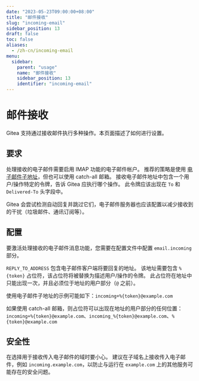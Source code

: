 ```yaml
---
date: "2023-05-23T09:00:00+08:00"
title: "邮件接收"
slug: "incoming-email"
sidebar_position: 13
draft: false
toc: false
aliases:
  - /zh-cn/incoming-email
menu:
  sidebar:
    parent: "usage"
    name: "邮件接收"
    sidebar_position: 13
    identifier: "incoming-email"
---
```


# 邮件接收

Gitea 支持通过接收邮件执行多种操作。本页面描述了如何进行设置。

## 要求

处理接收的电子邮件需要启用 IMAP 功能的电子邮件帐户。
推荐的策略是使用 [电子邮件子地址](https://en.wikipedia.org/wiki/Email_address#Sub-addressing)，但也可以使用 catch-all 邮箱。
接收电子邮件地址中包含一个用户/操作特定的令牌，告诉 Gitea 应执行哪个操作。
此令牌应该出现在 `To` 和 `Delivered-To` 头字段中。

Gitea 会尝试检测自动回复并跳过它们，电子邮件服务器也应该配置以减少接收到的干扰（垃圾邮件、通讯订阅等）。

## 配置

要激活处理接收的电子邮件消息功能，您需要在配置文件中配置 `email.incoming` 部分。

`REPLY_TO_ADDRESS` 包含电子邮件客户端将要回复的地址。
该地址需要包含 `%{token}` 占位符，该占位符将被替换为描述用户/操作的令牌。
此占位符在地址中只能出现一次，并且必须位于地址的用户部分（`@` 之前）。

使用电子邮件子地址的示例可能如下：`incoming+%{token}@example.com`

如果使用 catch-all 邮箱，则占位符可以出现在地址的用户部分的任何位置：`incoming+%{token}@example.com`、`incoming_%{token}@example.com`、`%{token}@example.com`

## 安全性

在选择用于接收传入电子邮件的域时要小心。
建议在子域名上接收传入电子邮件，例如 `incoming.example.com`，以防止与运行在 `example.com` 上的其他服务可能存在的安全问题。
